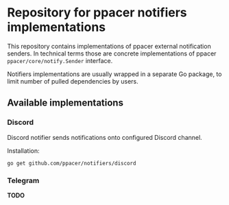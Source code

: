 # Repository for ppacer notifiers implementations

This repository contains implementations of ppacer external notification
senders. In technical terms those are concrete implementations of ppacer
`ppacer/core/notify.Sender` interface.

Notifiers implementations are usually wrapped in a separate Go package, to
limit number of pulled dependencies by users.


## Available implementations

### Discord

Discord notifier sends notifications onto configured Discord channel.

Installation:

```
go get github.com/ppacer/notifiers/discord

```


### Telegram

**TODO**
